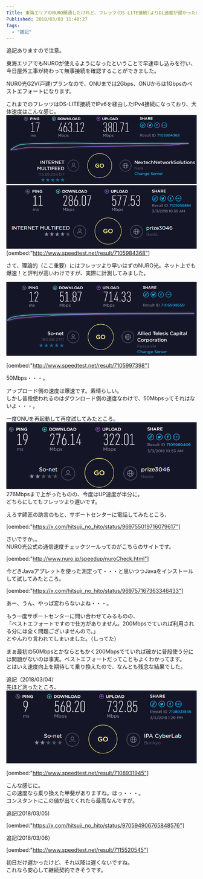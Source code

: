 ```yaml
---
Title: 東海エリアのNURO開通したけれど、フレッツ(DS-LITE接続)よりDL速度が遅かった件（たまたまだったみたい。 追記あり）
Published: 2018/03/03 11:40:27
Tags:
  - "雑記"
---
```

追記ありますので注意。  

東海エリアでもNUROが使えるようになったということで早速申し込みを行い、今日屋外工事が終わって無事接続を確認することができました。  

NURO光G2V(戸建)プランなので、ONUまでは2Gbps、ONUからは1Gbpsのベストエフォートになります。  




これまでのフレッツはDS-LITE接続でIPv6を経由したIPv4接続になっており、大体速度はこんな感じ。  
![](20180303112903.png) 
![](20180303112923.png) 
[oembed:"http://www.speedtest.net/result/7105984368"]

さて、理論的（ここ重要）にはフレッツより早いはずのNURO光。ネット上でも爆速！と評判が高いわけですが、実際に計測してみました。  

![](20180303113042.png) 

[oembed:"http://www.speedtest.net/result/7105997398"]
  
50Mbps・・・。  


アップロード側の速度は爆速です。素晴らしい。  
しかし普段使われるのはダウンロード側の速度なわけで、50Mbpsってそれはないよ・・・。  

一度ONUを再起動して再度試してみたところ。  
![](20180303113259.png) 
276Mbpsまで上がったものの、今度はUP速度が半分に。  
どちらにしてもフレッツより遅いです。  

えろす師匠の助言のもと、サポートセンターに電話してみたところ、

[oembed:"https://x.com/hitsuji_no_hito/status/969755019716079617"]

さいですか。。  
NURO光公式の通信速度チェックツールってのがこちらのサイトです。  

[oembed:"http://www.nuro.jp/speedup/nuroCheck.html"]


今どきJavaアプレットを使った測定って・・・と思いつつJavaをインストールして試してみたところ。  

[oembed:"https://x.com/hitsuji_no_hito/status/969757167363346433"]

あー、うん、やっぱ変わらないよね・・・。  

もう一度サポートセンターに問い合わせてみるものの、  
「ベストエフォートですので仕方がありません。200Mbpsでていれば利用される分には全く問題ございませんので。」  
とやんわり言われてしまいました。（しってた）  

まぁ最初の50Mbpsとかならともかく200Mbpsでていれば確かに普段使う分には問題がないのは事実。ベストエフォートだってこともよくわかってます。    
とはいえ速度向上を期待して乗り換えたので、なんとも残念な結果でした。  


追記（2018/03/04）  
先ほど測ったところ、
![](20180304133426.png) 

[oembed:"http://www.speedtest.net/result/7108931945"]

こんな感じに。  
この速度なら乗り換えた甲斐がありますね。ほっ・・・。  
コンスタントにこの値が出てくれたら最高なんですが。  

追記(2018/03/05)  

[oembed:"https://x.com/hitsuji_no_hito/status/970594906765848576"]

追記(2018/03/06）  

[oembed:"http://www.speedtest.net/result/7115520545"]

初日だけ遅かったけど、それ以降は遅くないですね。  
これなら安心して継続契約できそうです。  
